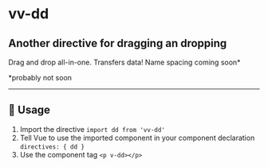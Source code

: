 vv-dd
========


## Another directive for dragging an dropping

Drag and drop all-in-one. Transfers data! Name spacing coming soon*

*probably not soon

--------------------


:herb: Usage
------------

1. Import the directive `import dd from 'vv-dd'`
2. Tell Vue to use the imported component in your component declaration `directives: { dd }`
3. Use the component tag `<p v-dd></p>`
